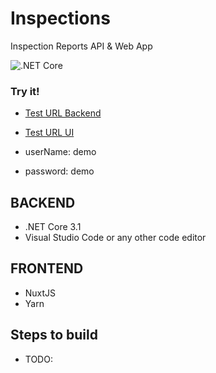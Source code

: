 # Inspections
Inspection Reports API & Web App

![.NET Core](https://github.com/ivaneliasoo/Inspections/workflows/.NET%20Core/badge.svg)

### Try it!
- [Test URL Backend](https://inspectionsscb.azurewebsites.net/index.html)
- [Test URL UI](https://cs7c5b6c6297fa7x4968xaea.z21.web.core.windows.net/)

- userName: demo
- password: demo

BACKEND
----------
- .NET Core 3.1
- Visual Studio Code or any other code editor

FRONTEND
----------
- NuxtJS
- Yarn

Steps to build
---
- TODO:

